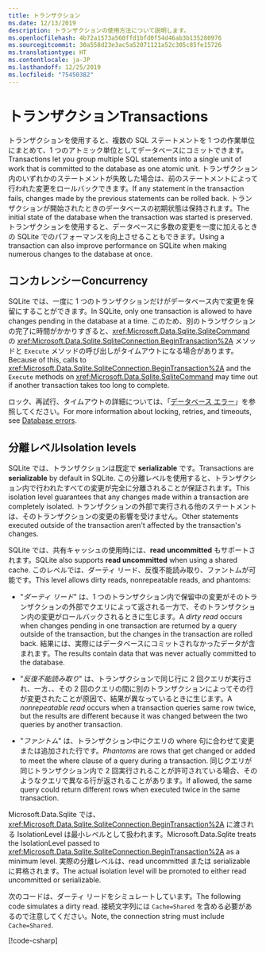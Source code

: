 ```yaml
---
title: トランザクション
ms.date: 12/13/2019
description: トランザクションの使用方法について説明します。
ms.openlocfilehash: 4b72a1573a560ffd1bfd0f54d46ab3b135280976
ms.sourcegitcommit: 30a558d23e3ac5a52071121a52c305c85fe15726
ms.translationtype: HT
ms.contentlocale: ja-JP
ms.lasthandoff: 12/25/2019
ms.locfileid: "75450382"
---
```

# <a name="transactions"></a><span data-ttu-id="3d1d3-103">トランザクション</span><span class="sxs-lookup"><span data-stu-id="3d1d3-103">Transactions</span></span>

<span data-ttu-id="3d1d3-104">トランザクションを使用すると、複数の SQL ステートメントを 1 つの作業単位にまとめて、1 つのアトミック単位としてデータベースにコミットできます。</span><span class="sxs-lookup"><span data-stu-id="3d1d3-104">Transactions let you group multiple SQL statements into a single unit of work that is committed to the database as one atomic unit.</span></span> <span data-ttu-id="3d1d3-105">トランザクション内のいずれかのステートメントが失敗した場合は、前のステートメントによって行われた変更をロールバックできます。</span><span class="sxs-lookup"><span data-stu-id="3d1d3-105">If any statement in the transaction fails, changes made by the previous statements can be rolled back.</span></span> <span data-ttu-id="3d1d3-106">トランザクションが開始されたときのデータベースの初期状態は保持されます。</span><span class="sxs-lookup"><span data-stu-id="3d1d3-106">The initial state of the database when the transaction was started is preserved.</span></span> <span data-ttu-id="3d1d3-107">トランザクションを使用すると、データベースに多数の変更を一度に加えるときの SQLite でのパフォーマンスを向上させることもできます。</span><span class="sxs-lookup"><span data-stu-id="3d1d3-107">Using a transaction can also improve performance on SQLite when making numerous changes to the database at once.</span></span>

## <a name="concurrency"></a><span data-ttu-id="3d1d3-108">コンカレンシー</span><span class="sxs-lookup"><span data-stu-id="3d1d3-108">Concurrency</span></span>

<span data-ttu-id="3d1d3-109">SQLite では、一度に 1 つのトランザクションだけがデータベース内で変更を保留にすることができます。</span><span class="sxs-lookup"><span data-stu-id="3d1d3-109">In SQLite, only one transaction is allowed to have changes pending in the database at a time.</span></span> <span data-ttu-id="3d1d3-110">このため、別のトランザクションの完了に時間がかかりすぎると、<xref:Microsoft.Data.Sqlite.SqliteCommand> の <xref:Microsoft.Data.Sqlite.SqliteConnection.BeginTransaction%2A> メソッドと `Execute` メソッドの呼び出しがタイムアウトになる場合があります。</span><span class="sxs-lookup"><span data-stu-id="3d1d3-110">Because of this, calls to <xref:Microsoft.Data.Sqlite.SqliteConnection.BeginTransaction%2A> and the `Execute` methods on <xref:Microsoft.Data.Sqlite.SqliteCommand> may time out if another transaction takes too long to complete.</span></span>

<span data-ttu-id="3d1d3-111">ロック、再試行、タイムアウトの詳細については、「[データベース エラー](database-errors.md)」を参照してください。</span><span class="sxs-lookup"><span data-stu-id="3d1d3-111">For more information about locking, retries, and timeouts, see [Database errors](database-errors.md).</span></span>

## <a name="isolation-levels"></a><span data-ttu-id="3d1d3-112">分離レベル</span><span class="sxs-lookup"><span data-stu-id="3d1d3-112">Isolation levels</span></span>

<span data-ttu-id="3d1d3-113">SQLite では、トランザクションは既定で **serializable** です。</span><span class="sxs-lookup"><span data-stu-id="3d1d3-113">Transactions are **serializable** by default in SQLite.</span></span> <span data-ttu-id="3d1d3-114">この分離レベルを使用すると、トランザクション内で行われたすべての変更が完全に分離されることが保証されます。</span><span class="sxs-lookup"><span data-stu-id="3d1d3-114">This isolation level guarantees that any changes made within a transaction are completely isolated.</span></span> <span data-ttu-id="3d1d3-115">トランザクションの外部で実行される他のステートメントは、そのトランザクションの変更の影響を受けません。</span><span class="sxs-lookup"><span data-stu-id="3d1d3-115">Other statements executed outside of the transaction aren't affected by the transaction's changes.</span></span>

<span data-ttu-id="3d1d3-116">SQLite では、共有キャッシュの使用時には、**read uncommitted** もサポートされます。</span><span class="sxs-lookup"><span data-stu-id="3d1d3-116">SQLite also supports **read uncommitted** when using a shared cache.</span></span> <span data-ttu-id="3d1d3-117">このレベルでは、ダーティ リード、反復不能読み取り、ファントムが可能です。</span><span class="sxs-lookup"><span data-stu-id="3d1d3-117">This level allows dirty reads, nonrepeatable reads, and phantoms:</span></span>

- <span data-ttu-id="3d1d3-118">"*ダーティ リード*" は、1 つのトランザクション内で保留中の変更がそのトランザクションの外部でクエリによって返される一方で、そのトランザクション内の変更がロールバックされるときに生じます。</span><span class="sxs-lookup"><span data-stu-id="3d1d3-118">A *dirty read* occurs when changes pending in one transaction are returned by a query outside of the transaction, but the changes in the transaction are rolled back.</span></span> <span data-ttu-id="3d1d3-119">結果には、実際にはデータベースにコミットされなかったデータが含まれます。</span><span class="sxs-lookup"><span data-stu-id="3d1d3-119">The results contain data that was never actually committed to the database.</span></span>

- <span data-ttu-id="3d1d3-120">"*反復不能読み取り*" は、トランザクションで同じ行に 2 回クエリが実行され、一方、、その 2 回のクエリの間に別のトランザクションによってその行が変更されたことが原因で、結果が異なっているときに生じます。</span><span class="sxs-lookup"><span data-stu-id="3d1d3-120">A *nonrepeatable read* occurs when a transaction queries same row twice, but the results are different because it was changed between the two queries by another transaction.</span></span>

- <span data-ttu-id="3d1d3-121">"*ファントム*" は、トランザクション中にクエリの where 句に合わせて変更または追加された行です。</span><span class="sxs-lookup"><span data-stu-id="3d1d3-121">*Phantoms* are rows that get changed or added to meet the where clause of a query during a transaction.</span></span> <span data-ttu-id="3d1d3-122">同じクエリが同じトランザクション内で 2 回実行されることが許可されている場合、そのようなクエリで異なる行が返されることがあります。</span><span class="sxs-lookup"><span data-stu-id="3d1d3-122">If allowed, the same query could return different rows when executed twice in the same transaction.</span></span>

<span data-ttu-id="3d1d3-123">Microsoft.Data.Sqlite では、<xref:Microsoft.Data.Sqlite.SqliteConnection.BeginTransaction%2A> に渡される IsolationLevel は最小レベルとして扱われます。</span><span class="sxs-lookup"><span data-stu-id="3d1d3-123">Microsoft.Data.Sqlite treats the IsolationLevel passed to <xref:Microsoft.Data.Sqlite.SqliteConnection.BeginTransaction%2A> as a minimum level.</span></span> <span data-ttu-id="3d1d3-124">実際の分離レベルは、read uncommitted または serializable に昇格されます。</span><span class="sxs-lookup"><span data-stu-id="3d1d3-124">The actual isolation level will be promoted to either read uncommitted or serializable.</span></span>

<span data-ttu-id="3d1d3-125">次のコードは、ダーティ リードをシミュレートしています。</span><span class="sxs-lookup"><span data-stu-id="3d1d3-125">The following code simulates a dirty read.</span></span> <span data-ttu-id="3d1d3-126">接続文字列には `Cache=Shared` を含める必要があるので注意してください。</span><span class="sxs-lookup"><span data-stu-id="3d1d3-126">Note, the connection string must include `Cache=Shared`.</span></span>

[!code-csharp[](../../../../samples/snippets/standard/data/sqlite/DirtyReadSample/Program.cs?name=snippet_DirtyRead)]
